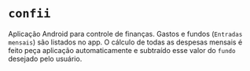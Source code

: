 # `confii`
Aplicação Android para controle de finanças.
Gastos e fundos (`Entradas mensais`) são listados no app.
O cálculo de todas as despesas mensais é feito peça aplicação automaticamente
e subtraído esse valor do `fundo` desejado pelo usuário.
